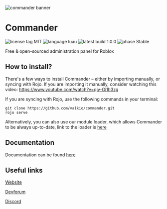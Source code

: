 ![commander banner](https://cdn.discordapp.com/attachments/813583766039560206/831496945604100136/Banner.png)

# Commander

![license tag MIT](https://img.shields.io/badge/license-MIT-yellow?style=for-the-badge) ![language luau](https://img.shields.io/badge/language-Luau-blue?style=for-the-badge) ![latest build 1.0.0](https://img.shields.io/badge/latest_build-1.0.0-brightgreen?style=for-the-badge) ![phase Stable](https://img.shields.io/badge/Phase-Stable-blueviolet?style=for-the-badge)

Free & open-sourced administration panel for Roblox

## How to install?

There's a few ways to install Commander – either by importing manually, or syncing with Rojo.
If you are importing it manually, consider watching this video: https://www.youtube.com/watch?v=qiy-Gi1h3zg

If you are syncing with Rojo, use the following commands in your terminal:
```
git clone https://github.com/va1kio/commander.git
rojo serve
```

Alternatively, you can also use our module loader, which allows Commander to be always up-to-date, link to the loader is [here](https://www.roblox.com/library/6648688759/)

## Documentation

Documentation can be found [here](https://va1kio.github.io/commander-site/docs/#/home)

## Useful links

[Website](https://va1kio.github.io/commander-site/)

[Devforum](https://devforum.roblox.com/t/dp2-commander-easy-to-use-administration-panel/503290/)

[Discord](https://discord.gg/RzxxD7YCaU)
